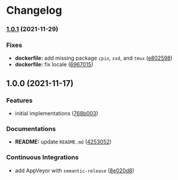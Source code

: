 # Changelog

### [1.0.1](https://github.com/extra2000/petalinux-builder/compare/v1.0.0...v1.0.1) (2021-11-29)


### Fixes

* **dockerfile:** add missing package `cpio`, `xxd`, and `tmux` ([e802598](https://github.com/extra2000/petalinux-builder/commit/e802598d988e3285f5c896871fa847b1acf2a8b3))
* **dockerfile:** fix locale ([6967015](https://github.com/extra2000/petalinux-builder/commit/69670151bd5c9cea176353b437d2298c96a48529))

## 1.0.0 (2021-11-17)


### Features

* initial implementations ([768b003](https://github.com/extra2000/petalinux-builder/commit/768b00393acd6525cbd6d68bf20d331f04200f74))


### Documentations

* **README:** update `README.md` ([4253052](https://github.com/extra2000/petalinux-builder/commit/4253052e6cc0a756972bbd4cb1bbe6cbb51ee235))


### Continuous Integrations

* add AppVeyor with `semantic-release` ([8e020d8](https://github.com/extra2000/petalinux-builder/commit/8e020d80718450511a2c2b898a7111d8455ee15a))
